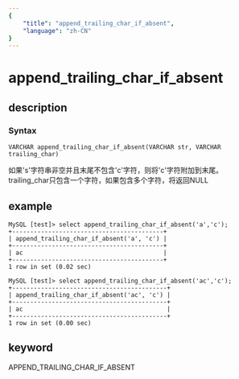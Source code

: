 ```yaml
---
{
    "title": "append_trailing_char_if_absent",
    "language": "zh-CN"
}
---
```


<!-- 
Licensed to the Apache Software Foundation (ASF) under one
or more contributor license agreements.  See the NOTICE file
distributed with this work for additional information
regarding copyright ownership.  The ASF licenses this file
to you under the Apache License, Version 2.0 (the
"License"); you may not use this file except in compliance
with the License.  You may obtain a copy of the License at

  http://www.apache.org/licenses/LICENSE-2.0

Unless required by applicable law or agreed to in writing,
software distributed under the License is distributed on an
"AS IS" BASIS, WITHOUT WARRANTIES OR CONDITIONS OF ANY
KIND, either express or implied.  See the License for the
specific language governing permissions and limitations
under the License.
-->

# append_trailing_char_if_absent
## description
### Syntax

`VARCHAR append_trailing_char_if_absent(VARCHAR str, VARCHAR trailing_char)`

如果's'字符串非空并且末尾不包含'c'字符，则将'c'字符附加到末尾。
trailing_char只包含一个字符，如果包含多个字符，将返回NULL

## example

```
MySQL [test]> select append_trailing_char_if_absent('a','c');
+------------------------------------------+
| append_trailing_char_if_absent('a', 'c') |
+------------------------------------------+
| ac                                       |
+------------------------------------------+
1 row in set (0.02 sec)

MySQL [test]> select append_trailing_char_if_absent('ac','c');
+-------------------------------------------+
| append_trailing_char_if_absent('ac', 'c') |
+-------------------------------------------+
| ac                                        |
+-------------------------------------------+
1 row in set (0.00 sec)
```

## keyword

APPEND_TRAILING_CHAR_IF_ABSENT
